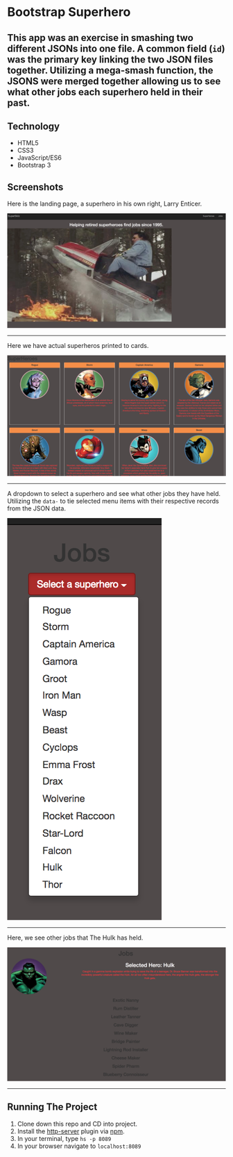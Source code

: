 # Bootstrap Superhero

## This app was an exercise in smashing two different JSONs into one file. A common field (`id`) was the primary key linking the two JSON files together. Utilizing a mega-smash function, the JSONS were merged together allowing us to see what other jobs each superhero held in their past.

## Technology
- HTML5
- CSS3
- JavaScript/ES6
- Bootstrap 3

## Screenshots
Here is the landing page, a superhero in his own right, Larry Enticer.

![Page on load](https://raw.githubusercontent.com/amillion3/bootstrap-superheroes/master/screenshots/on-load.png)
___

Here we have actual superheros printed to cards.

![Superhero cards](https://raw.githubusercontent.com/amillion3/bootstrap-superheroes/master/screenshots/superheros-summary.png)
___

A dropdown to select a superhero and see what other jobs they have held. Utilizing the `data-` to tie selected menu items with their respective records from the JSON data.

![Drodown menu](https://raw.githubusercontent.com/amillion3/bootstrap-superheroes/master/screenshots/dropdown.png)
___

Here, we see other jobs that The Hulk has held.

![Other jobs held by superheroes](https://raw.githubusercontent.com/amillion3/bootstrap-superheroes/master/screenshots/dropdown-result.png)
___
## Running The Project
1. Clone down this repo and CD into project.
2. Install the [http-server](https://www.npmjs.com/package/http-server) plugin via [npm](https://www.npmjs.com/).
3. In your terminal, type `hs -p 8089`
4. In your browser navigate to `localhost:8089`